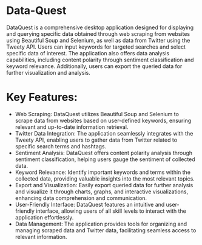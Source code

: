 # Data-Quest
DataQuest is a comprehensive desktop application designed for displaying and querying specific data obtained through web scraping from websites using Beautiful Soup and Selenium, as well as data from Twitter using the Tweety API. Users can input keywords for targeted searches and select specific data of interest. The application also offers data analysis capabilities, including content polarity through sentiment classification and keyword relevance. Additionally, users can export the queried data for further visualization and analysis.

# Key Features:
- Web Scraping: DataQuest utilizes Beautiful Soup and Selenium to scrape data from websites based on user-defined keywords, ensuring relevant and up-to-date information retrieval.
- Twitter Data Integration: The application seamlessly integrates with the Tweety API, enabling users to gather data from Twitter related to specific search terms and hashtags.
- Sentiment Analysis: DataQuest offers content polarity analysis through sentiment classification, helping users gauge the sentiment of collected data.
- Keyword Relevance: Identify important keywords and terms within the collected data, providing valuable insights into the most relevant topics.
- Export and Visualization: Easily export queried data for further analysis and visualize it through charts, graphs, and interactive visualizations, enhancing data comprehension and communication.
- User-Friendly Interface: DataQuest features an intuitive and user-friendly interface, allowing users of all skill levels to interact with the application effortlessly.
- Data Management: The application provides tools for organizing and managing scraped data and Twitter data, facilitating seamless access to relevant information.
